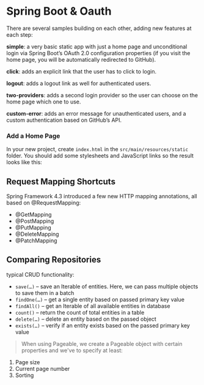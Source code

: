 # Spring Boot & Oauth

There are several samples building on each other, adding new features at each step:

**simple**: a very basic static app with just a home page and unconditional login via Spring Boot’s OAuth 2.0 configuration properties (if you visit the home page, you will be automatically redirected to GitHub).

**click**: adds an explicit link that the user has to click to login.

**logout**: adds a logout link as well for authenticated users.

**two-providers**: adds a second login provider so the user can choose on the home page which one to use.

**custom-error**: adds an error message for unauthenticated users, and a custom authentication based on GitHub’s API.

### Add a Home Page
In your new project, create `index.html` in the `src/main/resources/static` folder. You should add some stylesheets and JavaScript links so the result looks like this:


## Request Mapping Shortcuts
Spring Framework 4.3 introduced a few new HTTP mapping annotations, all based on @RequestMapping:

- @GetMapping
- @PostMapping
- @PutMapping
- @DeleteMapping
- @PatchMapping

## Comparing Repositories
typical CRUD functionality:

- `save(…)` – save an Iterable of entities. Here, we can pass multiple objects to save them in a batch
- `findOne(…)` – get a single entity based on passed primary key value
- `findAll()` – get an Iterable of all available entities in database
- `count()` – return the count of total entities in a table
- `delete(…)` – delete an entity based on the passed object
- `exists(…)` – verify if an entity exists based on the passed primary key value

> When using Pageable, we create a Pageable object with certain properties and we've to specify at least:

1. Page size
2. Current page number
3. Sorting
